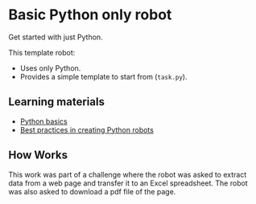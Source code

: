 # Basic Python only robot

Get started with just Python.

This template robot:

- Uses only Python.
- Provides a simple template to start from (`task.py`).

## Learning materials

- [Python basics](https://robocorp.com/docs/languages-and-frameworks/python)
- [Best practices in creating Python robots](https://robocorp.com/docs/development-guide/qa-and-best-practices/python-robots)

## How Works

This work was part of a challenge where the robot was asked to extract data from a web page and transfer it to an Excel spreadsheet. The robot was also asked to download a pdf file of the page.
